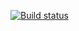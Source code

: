 [![Build status](https://ci.appveyor.com/api/projects/status/2y76batt38u7cv9e?svg=true)](https://ci.appveyor.com/project/evandroamparo/ibexpertupdate)
